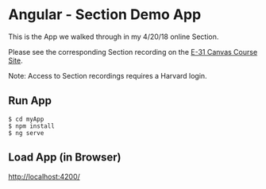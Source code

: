 # Angular - Section Demo App
This is the App we walked through in my 4/20/18 online Section. 

Please see the corresponding Section recording on the [E-31 Canvas Course Site](https://canvas.harvard.edu/courses/35096).

Note: Access to Section recordings requires a Harvard login.

## Run App
```
$ cd myApp
$ npm install
$ ng serve
```

## Load App (in Browser)
[http://localhost:4200/](http://localhost:4200/)
